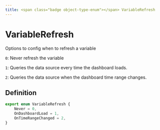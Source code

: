 ```yaml
---
title: <span class="badge object-type-enum"></span> VariableRefresh
---
```

# <span class="badge object-type-enum"></span> VariableRefresh

Options to config when to refresh a variable

`0`: Never refresh the variable

`1`: Queries the data source every time the dashboard loads.

`2`: Queries the data source when the dashboard time range changes.

## Definition

```typescript
export enum VariableRefresh {
	Never = 0,
	OnDashboardLoad = 1,
	OnTimeRangeChanged = 2,
}

```
